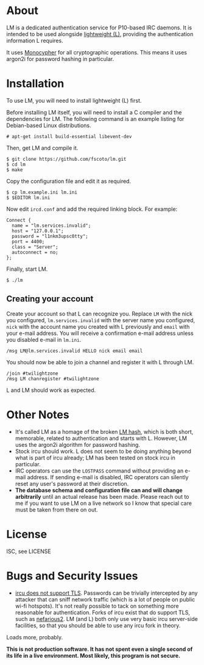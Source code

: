# About

LM is a dedicated authentication service for P10-based IRC daemons.
It is intended to be used alongside
[lightweight (L)](https://github.com/quakenet/lightweight), providing the
authentication information L requires.

It uses [Monocypher](https://github.com/LoupVaillant/Monocypher) for all
cryptographic operations.
This means it uses argon2i for password hashing in particular.

# Installation

To use LM, you will need to install lightweight (L) first.

Before installing LM itself, you will need to install a C compiler and the
dependencies for LM.
The following command is an example listing for Debian-based Linux
distributions.

    # apt-get install build-essential libevent-dev

Then, get LM and compile it.

    $ git clone https://github.com/fscoto/lm.git
    $ cd lm
    $ make

Copy the configuration file and edit it as required.

    $ cp lm.example.ini lm.ini
    $ $EDITOR lm.ini

Now edit `ircd.conf` and add the required linking block.
For example:

    Connect {
      name = "lm.services.invalid";
      host = "127.0.0.1";
      password = "l1nkm3upsc0tty";
      port = 4400;
      class = "Server";
      autoconnect = no;
    };

Finally, start LM.

    $ ./lm

## Creating your account

Create your account so that L can recognize you.
Replace `LM` with the nick you configured, `lm.services.invalid` with the
server name you configured, `nick` with the account name you created with L
previously and `email` with your e-mail address.
You will receive a confirmation e-mail address unless you disabled e-mail in
`lm.ini`.

    /msg LM@lm.services.invalid HELLO nick email email

You should now be able to join a channel and register it with L through LM.

    /join #twilightzone
    /msg LM chanregister #twilightzone

L and LM should work as expected.

# Other Notes

* It's called LM as a homage of the broken
  [LM hash](https://en.wikipedia.org/wiki/LAN_Manager#LM_hash_details), which is
  both short, memorable, related to authentication and starts with L.
  However, LM uses the argon2i algorithm for password hashing.
* Stock ircu should work. L does not seem to be doing anything beyond what is
  part of ircu already; LM has been tested on stock ircu in particular.
* IRC operators can use the `LOSTPASS` command without providing an e-mail
  address. If sending e-mail is disabled, IRC operators can silently reset any
  user's password at their discretion.
* **The database schema and configuration file can and will change arbitrarily**
  until an actual release has been made.
  Please reach out to me if you want to use LM on a live network so I know that
  special care must be taken from there on out.

# License

ISC, see LICENSE

# Bugs and Security Issues

* [ircu does not support TLS](https://sourceforge.net/p/undernet-ircu/feature-requests/33/).
  Passwords can be trivially intercepted by any attacker that can sniff network
  traffic (which is a lot of people on public wi-fi hotspots).
  It's not really possible to tack on something more reasonable for
  authentication.
  Forks of ircu exist that do support TLS, such as
  [nefarious2](https://github.com/evilnet/nefarious2).
  LM (and L) both only use very basic ircu server-side facilities,
  so that you should be able to use any ircu fork in theory.

Loads more, probably.

**This is not production software.
It has not spent even a single second of its life in a live environment.
Most likely, this program is not secure.**

